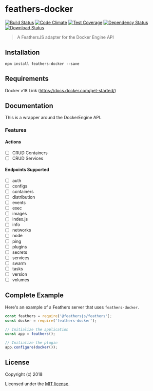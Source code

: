 # feathers-docker

[![Build Status](https://travis-ci.org/elog08/feathers-docker.png?branch=master)](https://travis-ci.org/elog08/feathers-docker)
[![Code Climate](https://codeclimate.com/github/elog08/feathers-docker/badges/gpa.svg)](https://codeclimate.com/github/elog08/feathers-docker)
[![Test Coverage](https://codeclimate.com/github/elog08/feathers-docker/badges/coverage.svg)](https://codeclimate.com/github/elog08/feathers-docker/coverage)
[![Dependency Status](https://img.shields.io/david/elog08/feathers-docker.svg?style=flat-square)](https://david-dm.org/elog08/feathers-docker)
[![Download Status](https://img.shields.io/npm/dm/feathers-docker.svg?style=flat-square)](https://www.npmjs.com/package/feathers-docker)

> A FeathersJS adapter for the Docker Engine API

## Installation

```
npm install feathers-docker --save
```
## Requirements

Docker v18 Link (https://docs.docker.com/get-started/)


## Documentation

This is a wrapper around the DockerEngine API. 

### Features

#### Actions
- [ ] CRUD Containers
- [ ] CRUD Services

#### Endpoints Supported
- [ ] auth
- [ ] configs
- [ ] containers
- [ ] distribution
- [ ] events
- [ ] exec
- [ ] images
- [ ] index.js
- [ ] info
- [ ] networks
- [ ] node
- [ ] ping
- [ ] plugins
- [ ] secrets
- [ ] services
- [ ] swarm
- [ ] tasks
- [ ] version
- [ ] volumes

## Complete Example

Here's an example of a Feathers server that uses `feathers-docker`. 

```js
const feathers = require('@feathersjs/feathers');
const docker = require('feathers-docker');

// Initialize the application
const app = feathers();

// Initialize the plugin
app.configure(docker());
```

## License

Copyright (c) 2018

Licensed under the [MIT license](LICENSE).
